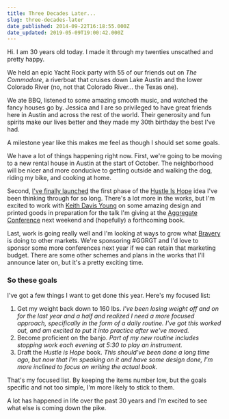 ```yaml
---
title: Three Decades Later...
slug: three-decades-later
date_published: 2014-09-22T16:18:55.000Z
date_updated: 2019-05-09T19:00:42.000Z
---
```


Hi. I am 30 years old today. I made it through my twenties unscathed and pretty happy.

We held an epic Yacht Rock party with 55 of our friends out on *The Commodore*, a riverboat that cruises down Lake Austin and the lower Colorado River (no, not that Colorado River... the Texas one).

We ate BBQ, listened to some amazing smooth music, and watched the fancy houses go by. Jessica and I are so privileged to have great friends here in Austin and across the rest of the world. Their generosity and fun spirits make our lives better and they made my 30th birthday the best I've had.

A milestone year like this makes me feel as though I should set some goals.

We have a lot of things happening right now. First, we're going to be moving to a new rental house in Austin at the start of October. The neighborhood will be nicer and more conducive to getting outside and walking the dog, riding my bike, and cooking at home.

Second, [I've finally launched](http://www.hustleishope.com) the first phase of the [Hustle Is Hope](http://www.joelgoodman.co/hustle-is-hope/) idea I've been thinking through for so long. There's a lot more in the works, but I'm excited to work with [Keith Davis Young](https://dribbble.com/shots/1735504-Hustle-Is-Hope) on some amazing design and printed goods in preparation for the talk I'm giving at the [Aggregate Conference](http://aggregateconference.com) next weekend and (hopefully) a forthcoming book.

Last, work is going really well and I'm looking at ways to grow what [Bravery](http://braverymedia.co) is doing to other markets. We're sponsoring #GGRGT and I'd love to sponsor some more conferences next year if we can retain that marketing budget. There are some other schemes and plans in the works that I'll announce later on, but it's a pretty exciting time.

### So these goals

I've got a few things I want to get done this year. Here's my focused list:

1. Get my weight back down to 160 lbs.
*I've been losing weight off and on for the last year and a half and realized I need a more focused approach, specifically in the form of a daily routine. I've got this worked out, and am excited to put it into practice after we've moved.*
2. Become proficient on the banjo.
*Part of my new routine includes stopping work each evening at 5:30 to play an instrument.*
3. Draft the *Hustle is Hope* book.
*This should've been done a long time ago, but now that I'm speaking on it and have some design done, I'm more inclined to focus on writing the actual book.*

That's my focused list. By keeping the items number low, but the goals specific and not too simple, I'm more likely to stick to them.

A lot has happened in life over the past 30 years and I'm excited to see what else is coming down the pike.

